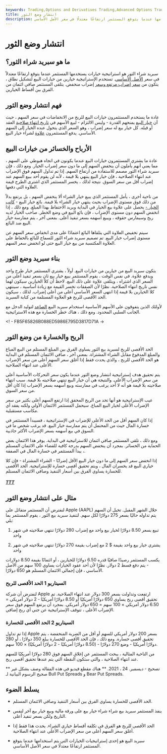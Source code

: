 ```yaml
---
keywords: Trading,Options and Derivatives Trading,Advanced Options Trading Concepts,Options and Derivatives,Advanced Concepts
title: انتشار وضع الثور
description: سبريد شراء الثور هو استراتيجية خيارات مدرة للدخل يتم استخدامها عندما يتوقع المستثمر ارتفاعًا معتدلًا في سعر الأصل الأساسي.
---
```


# انتشار وضع الثور
## ما هو سبريد شراء الثور؟

سبريد شراء الثور هو استراتيجية خيارات يستخدمها المستثمر عندما يتوقع ارتفاعًا معتدلاً في سعر [الأصل الأساسي](/underlying-asset). تستخدم الإستراتيجية خيارين من خيارات البيع لتشكيل نطاق ، يتكون من [سعر إضراب مرتفع وسعر](/strikeprice) إضراب منخفض. يتلقى المستثمر صافي ائتمان من الفرق بين أقساط الخيارين.

## فهم انتشار وضع الثور

عادة ما يستخدم المستثمرون خيارات البيع للربح من الانخفاضات في سعر السهم ، حيث أن [خيار البيع](/putoption) يمنحهم القدرة - وليس الالتزام - لبيع الأسهم في [تاريخ انتهاء صلاحية](/expiration-date) العقد أو قبله. كل خيار بيع له سعر إضراب ، وهو السعر الذي يتحول عنده الخيار إلى السهم الأساسي. يدفع المستثمرون [علاوة](/option-premium) لشراء خيار البيع.

## الأرباح والخسائر من خيارات البيع

عادة ما يشتري المستثمرون خيارات البيع عندما يكونون في اتجاه هبوطي على السهم ، مما يعني أنهم يأملون أن ينخفض السهم إلى ما دون سعر إضراب الخيار. ومع ذلك ، فإن سبريد شراء الثور مصمم للاستفادة من ارتفاع السهم. إذا تم تداول السهم فوق الإضراب عند انتهاء الصلاحية ، فإن خيار البيع ينتهي بلا قيمة ، لأنه لن يقوم أحد ببيع السهم عند إضراب أقل من سعر السوق. نتيجة لذلك ، يخسر المستثمر الذي اشترى الطرح قيمة العلاوة التي دفعها.

من ناحية أخرى ، يأمل المستثمر الذي يبيع خيار الشراء ألا ينخفض السهم ، بل يرتفع بدلاً من ذلك فوق مستوى الإضراب بحيث ينتهي خيار الشراء بلا قيمة. بائع خيار البيع - [كاتب الخيار -](/writer) يحصل على علاوة بيع الخيار في البداية ويريد الاحتفاظ بهذا المبلغ. ومع ذلك ، إذا انخفض السهم دون مستوى الإضراب ، فإن بائع البيع في وضع الخطر. صاحب الخيار لديه ربح وسيمارس حقوقه ، ويبيع أسهمه بسعر تنفيذ أعلى. بمعنى آخر ، يتم ممارسة خيار البيع ضد البائع.

سيتم تخفيض العلاوة التي يتلقاها البائع اعتمادًا على مدى انخفاض سعر السهم عن مستوى إضراب خيار البيع. تم تصميم سبريد شراء الثور للسماح للبائع بالحفاظ على العلاوة المكتسبة من بيع خيار البيع حتى لو انخفض سعر السهم.

## بناء سبريد وضع الثور

يتكون سبريد البيع من خيارين من خيارات البيع. أولاً ، يشتري المستثمر خيار طرح واحد ويدفع علاوة. في نفس الوقت ، يقوم المستثمر ببيع خيار بيع ثانٍ بسعر تنفيذ أعلى من السعر الذي اشتراه ، ويتلقى علاوة على ذلك البيع. لاحظ أن كلا الخيارين سيكون لهما نفس تاريخ انتهاء الصلاحية. نظرًا لأن الصفقات تخسر القيمة مع زيادة أساسية ، سينتهي كلا الخيارين بلا قيمة إذا انتهى السعر الأساسي أعلى من أعلى إضراب. لذلك ، سيكون الحد الأقصى للربح هو العلاوة المستلمة من كتابة السبريد.

لأولئك الذين يتفوقون على الأسهم الأساسية استخدام سبريد البيع [الصاعد](/bull) لتوليد الدخل مع الجانب السلبي المحدود. ومع ذلك ، هناك خطر الخسارة مع هذه الاستراتيجية.

<! - FB5F65826B088ED5986E795D3817D71A ->

## الربح والخسارة من وضع الثور

الحد الأقصى للربح لسبريد بيع الثور يساوي الفرق بين المبلغ المستلم من البيع المباع والمبلغ المدفوع مقابل الشراء المشتراة. بمعنى آخر ، صافي الائتمان المستلم في البداية هو الحد الأقصى للربح ، والذي يحدث فقط إذا أغلق سعر السهم أعلى من سعر الإضراب الأعلى عند انتهاء الصلاحية.

يتم تحقيق هدف إستراتيجية انتشار وضع الثور عندما يكون سعر التحركات الأساسية أعلى من سعر الإضراب الأعلى. والنتيجة هي أن خيار البيع تنتهي صلاحيته بلا قيمة. سبب انتهاء صلاحيته بلا قيمة هو أنه لا أحد يرغب في ممارسته وبيع أسهمه بسعر الإضراب إذا كان أقل من سعر السوق.

عيب الإستراتيجية هو أنها تحد من الربح المحقق إذا ارتفع السهم أعلى بكثير من سعر الإضراب الأعلى لخيار البيع المباع. سيحمل المستثمر الائتمان الأولي ولكنه يفقد أي مكاسب مستقبلية.

إذا كان السهم أقل من الحد الأعلى للإضراب في الإستراتيجية ، فسيبدأ المستثمر في خسارة المال حيث من المحتمل أن يتم ممارسة خيار البيع. قد يرغب شخص ما في السوق في بيع أسهمه بسعر الإضراب الأكثر جاذبية.

ومع ذلك ، تلقى المستثمر صافي ائتمان للاستراتيجية في البداية. يوفر هذا الائتمان بعض الحماية من الخسائر. بمجرد أن ينخفض السهم بدرجة كافية للقضاء على الائتمان المستلم ، يبدأ المستثمر في خسارة المال في الصفقة.

إذا انخفض سعر السهم إلى ما دون خيار البيع الأقل إضرابًا - الشراء المشتراة - فإن كلا خياري البيع قد يخسران المال ، ويتم تحقيق أقصى خسارة للإستراتيجية. الحد الأقصى للخسارة يساوي الفرق بين أسعار التنفيذ وصافي الائتمان المستلم.

<h5> <a href=""> TTT </a> </h5>

## مثال على انتشار وضع الثور

لنفترض أن المستثمر متفائل على Apple (AAPL) خلال الشهر المقبل. تخيل أن السهم يتم تداوله حاليًا بسعر 275 دولارًا لكل سهم. لتنفيذ سبريد بيع الثور ، يقوم المستثمر بما يلي:

1. تبيع بسعر 8.50 دولارًا لخيار بيع واحد مع إضراب 280 دولارًا تنتهي صلاحيته في شهر واحد

1. يشتري خيار بيع واحد بقيمة $ 2 مع إضراب بقيمة 270 دولارًا تنتهي صلاحيته في شهر واحد

يكسب المستثمر رصيدًا صافيًا قدره 6.50 دولارًا للخيارين ، أو ائتمانًا بقيمة 8.50 دولارات - يتم دفع قسط 2 دولار. نظرًا لأن أحد عقود الخيارات يساوي 100 سهم من الأصل الأساسي ، فإن إجمالي الائتمان المستلم هو 650 دولارًا.

### السيناريو 1 الحد الأقصى للربح

لنفترض أن شركة Apple ارتفعت وتداولت بسعر 300 دولار عند انتهاء الصلاحية. تم تحقيق أقصى ربح يساوي 650 دولارًا أمريكيًا أو 8.50 دولارًا أمريكيًا - 2 دولار أمريكي = 6.50 دولار أمريكي × 100 سهم = 650 دولار أمريكي. بمجرد أن يرتفع السهم فوق سعر الإضراب الأعلى ، تتوقف الإستراتيجية عن جني أي ربح إضافي.

### السيناريو 2 الحد الأقصى للخسارة

إذا تم تداول Apple بسعر 200 دولار أمريكي للسهم أو أقل من الضربة المنخفضة ، يتم تحقيق أقصى خسارة. ومع ذلك ، فإن الحد الأقصى للخسارة يبلغ 350 دولارًا ، أو 280 دولارًا أمريكيًا - وضع 270 دولارًا - (8.50 دولارًا أمريكيًا - 2 دولارًا أمريكيًا) × 100 سهم.

من الناحية المثالية ، يبحث المستثمر عن إغلاق السهم فوق 280 دولارًا أمريكيًا للسهم عند انتهاء الصلاحية ، والتي ستكون النقطة التي يتم عندها تحقيق أقصى ربح.

** تصحيح - ديسمبر. 24 ، 2021. ** هناك مقطع فيديو في هذه المقالة وصف بشكل غير صحيح الرسوم البيانية لـ Bull Put Spreads و Bear Put Spreads.

## يسلط الضوء

- الحد الأقصى للخسارة يساوي الفرق بين أسعار التنفيذ وصافي الائتمان المستلم.

- ينفذ المستثمر سبريد بيع شراء شراء خيار بيع على ورقة مالية وبيع خيار بيع آخر لنفس التاريخ ولكن بسعر تنفيذ أعلى.

- الحد الأقصى للربح هو الفرق في تكلفة أقساط خياري الشراء. يحدث هذا فقط إذا أغلق سعر السهم أعلى من سعر الإضراب الأعلى عند انتهاء الصلاحية.

- سبريد البيع هو إحدى إستراتيجيات الخيارات التي يتم استخدامها عندما يتوقع المستثمر ارتفاعًا معتدلًا في سعر الأصل الأساسي.

